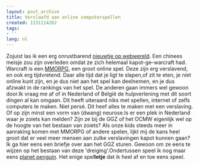 ```yaml
---
layout: post_archive
title: Verslaafd aan online computerspellen
created: 1131114262
tags:
- ''
lang: nl
---
```

Zojuist las ik een erg onrustbarend [nieuwtje op webwereld](http://www.webwereld.nl/ref/rss/38188). Een chinees meisje zou zijn overleden omdat ze zich helemaal kapot-ge-warcraft had. Warcraft is een [MMORPG](http://nl.wikipedia.org/wiki/MMORPG), een groot online spel. Deze zijn erg verslavend, en ook erg tijdvretend. Daar alle tijd dat je ligt te slapen,of zit te eten, je niet online kunt zijn, en je dus niet aan het spel kan deelnemen, en je dus afzwakt in de rankings van het spel. De anderen gaan immers wel gewoon door.Ik vraag me af of in Nederland of België de hulpverlening met dit soort dingen al kan omgaan. Dit heeft uiteraard niks met spellen, internet of zelfs computers te maken. Niet persé. Dit heef alles te maken met een verslaving. Of op zijn minst een vorm van (dwang) neurose.Is er een plek in Nederland waar je zoiets kan melden? Zijn ze bij de GGZ of het OCMW eigenlijk wel op de hoogte van het bestaan van zoiets? Als onze kids steeds meer in aanraking komen met MMORPG of andere spelen, lijkt mij de kans heel groot dat er veel meer mensen aan zulke verslavingen kapot kunnen gaan? Ik ga hier eens een briefje over aan het GGZ sturen. Gewoon om ze eens te wijzen op het bestaan van deze 'dreiging'.Ondertussen speel ik nog maar eens [planet penguin](http://projects.planetpenguin.de/index.php). Het enige spel**letje** dat ik heel af en toe eens speel.
